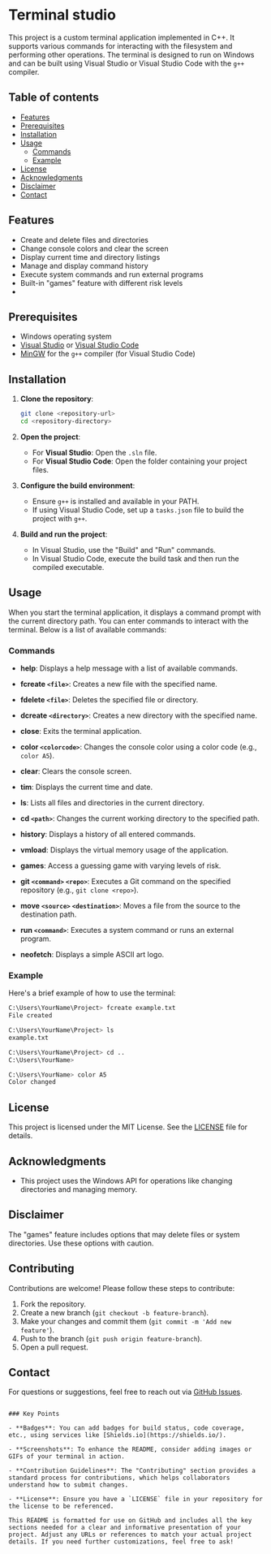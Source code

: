 # Terminal studio

This project is a custom terminal application implemented in C++. It supports various commands for interacting with the filesystem and performing other operations. The terminal is designed to run on Windows and can be built using Visual Studio or Visual Studio Code with the `g++` compiler.

## Table of contents
<div id="user-content-toc">
  <ul>
    <li><a href="#features">Features</a></li>
    <li><a href="#prerequisites">Prerequisites</a></li>
    <li><a href="#installation">Installation</a></li>
    <li><a href="#usage">Usage</a>
      <ul>
        <li><a href="#commands">Commands</a>
        <li><a href="#example">Example</a>
      </ul>
    </li>
    <li><a href="#license">License</a>
    <li><a href="#acknowledgments">Acknowledgments</a>
    <li><a href="#disclaimer">Disclaimer</a>
    <li><a href="#contact">Contact</a>
      
  </ul>
</div>

## Features

- Create and delete files and directories
- Change console colors and clear the screen
- Display current time and directory listings
- Manage and display command history
- Execute system commands and run external programs
- Built-in "games" feature with different risk levels
- 
## Prerequisites

- Windows operating system
- [Visual Studio](https://visualstudio.microsoft.com/) or [Visual Studio Code](https://code.visualstudio.com/)
- [MinGW](https://www.mingw-w64.org/) for the `g++` compiler (for Visual Studio Code)

## Installation

1. **Clone the repository**:

   ```bash
   git clone <repository-url>
   cd <repository-directory>
   ```

2. **Open the project**:

   - For **Visual Studio**: Open the `.sln` file.
   - For **Visual Studio Code**: Open the folder containing your project files.

3. **Configure the build environment**:

   - Ensure `g++` is installed and available in your PATH.
   - If using Visual Studio Code, set up a `tasks.json` file to build the project with `g++`.

4. **Build and run the project**:

   - In Visual Studio, use the "Build" and "Run" commands.
   - In Visual Studio Code, execute the build task and then run the compiled executable.

## Usage

When you start the terminal application, it displays a command prompt with the current directory path. You can enter commands to interact with the terminal. Below is a list of available commands:

### Commands

- **help**: Displays a help message with a list of available commands.

- **fcreate `<file>`**: Creates a new file with the specified name.

- **fdelete `<file>`**: Deletes the specified file or directory.

- **dcreate `<directory>`**: Creates a new directory with the specified name.

- **close**: Exits the terminal application.

- **color `<colorcode>`**: Changes the console color using a color code (e.g., `color A5`).

- **clear**: Clears the console screen.

- **tim**: Displays the current time and date.

- **ls**: Lists all files and directories in the current directory.

- **cd `<path>`**: Changes the current working directory to the specified path.

- **history**: Displays a history of all entered commands.

- **vmload**: Displays the virtual memory usage of the application.

- **games**: Access a guessing game with varying levels of risk.

- **git `<command>` `<repo>`**: Executes a Git command on the specified repository (e.g., `git clone <repo>`).

- **move `<source>` `<destination>`**: Moves a file from the source to the destination path.

- **run `<command>`**: Executes a system command or runs an external program.

- **neofetch**: Displays a simple ASCII art logo.

### Example

Here's a brief example of how to use the terminal:

```bash
C:\Users\YourName\Project> fcreate example.txt
File created

C:\Users\YourName\Project> ls
example.txt

C:\Users\YourName\Project> cd ..
C:\Users\YourName>

C:\Users\YourName> color A5
Color changed
```

## License

This project is licensed under the MIT License. See the [LICENSE](LICENSE) file for details.

## Acknowledgments

- This project uses the Windows API for operations like changing directories and managing memory.

## Disclaimer

The "games" feature includes options that may delete files or system directories. Use these options with caution.

## Contributing

Contributions are welcome! Please follow these steps to contribute:

1. Fork the repository.
2. Create a new branch (`git checkout -b feature-branch`).
3. Make your changes and commit them (`git commit -m 'Add new feature'`).
4. Push to the branch (`git push origin feature-branch`).
5. Open a pull request.

## Contact

For questions or suggestions, feel free to reach out via [GitHub Issues](https://github.com/kaskil12/TerminalStudio/issues).

```

### Key Points

- **Badges**: You can add badges for build status, code coverage, etc., using services like [Shields.io](https://shields.io/).
  
- **Screenshots**: To enhance the README, consider adding images or GIFs of your terminal in action.

- **Contribution Guidelines**: The "Contributing" section provides a standard process for contributions, which helps collaborators understand how to submit changes.

- **License**: Ensure you have a `LICENSE` file in your repository for the license to be referenced.

This README is formatted for use on GitHub and includes all the key sections needed for a clear and informative presentation of your project. Adjust any URLs or references to match your actual project details. If you need further customizations, feel free to ask!
